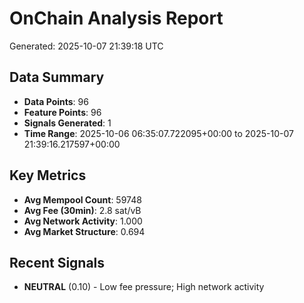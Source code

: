 # OnChain Analysis Report
Generated: 2025-10-07 21:39:18 UTC

## Data Summary
- **Data Points**: 96
- **Feature Points**: 96
- **Signals Generated**: 1
- **Time Range**: 2025-10-06 06:35:07.722095+00:00 to 2025-10-07 21:39:16.217597+00:00

## Key Metrics
- **Avg Mempool Count**: 59748
- **Avg Fee (30min)**: 2.8 sat/vB
- **Avg Network Activity**: 1.000
- **Avg Market Structure**: 0.694

## Recent Signals
- **NEUTRAL** (0.10) - Low fee pressure; High network activity
